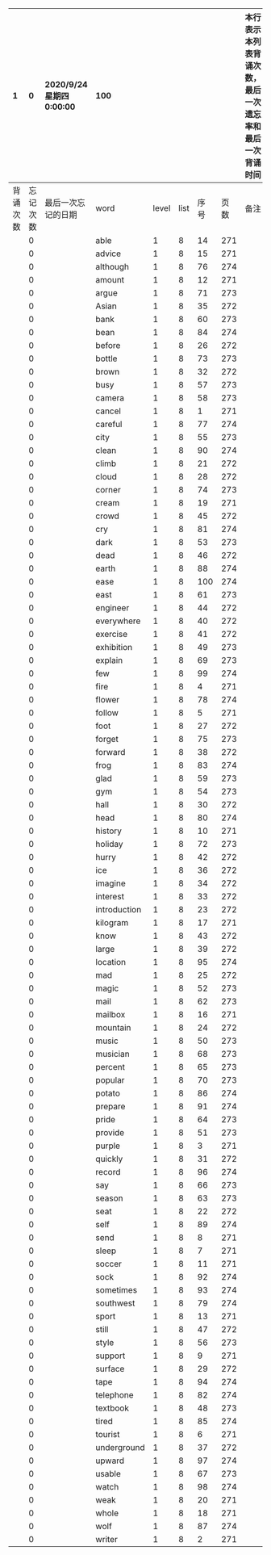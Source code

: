 |1|0|2020/9/24 星期四 0:00:00|100|||||本行表示本列表背诵次数，最后一次遗忘率和最后一次背诵时间||
|:--|:--|:--|:--|:--|:--|:--|:--|:--|:--|
|背诵次数|忘记次数|最后一次忘记的日期|word|level|list|序号|页数|备注|助记备注|
||0||able|1|8|14|271|||
||0||advice|1|8|15|271|||
||0||although|1|8|76|274|||
||0||amount|1|8|12|271|||
||0||argue|1|8|71|273|||
||0||Asian|1|8|35|272|||
||0||bank|1|8|60|273|||
||0||bean|1|8|84|274|||
||0||before|1|8|26|272|||
||0||bottle|1|8|73|273|||
||0||brown|1|8|32|272|||
||0||busy|1|8|57|273|||
||0||camera|1|8|58|273|||
||0||cancel|1|8|1|271|||
||0||careful|1|8|77|274|||
||0||city|1|8|55|273|||
||0||clean|1|8|90|274|||
||0||climb|1|8|21|272|||
||0||cloud|1|8|28|272|||
||0||corner|1|8|74|273|||
||0||cream|1|8|19|271|||
||0||crowd|1|8|45|272|||
||0||cry|1|8|81|274|||
||0||dark|1|8|53|273|||
||0||dead|1|8|46|272|||
||0||earth|1|8|88|274|||
||0||ease|1|8|100|274|||
||0||east|1|8|61|273|||
||0||engineer|1|8|44|272|||
||0||everywhere|1|8|40|272|||
||0||exercise|1|8|41|272|||
||0||exhibition|1|8|49|273|||
||0||explain|1|8|69|273|||
||0||few|1|8|99|274|||
||0||fire|1|8|4|271|||
||0||flower|1|8|78|274|||
||0||follow|1|8|5|271|||
||0||foot|1|8|27|272|||
||0||forget|1|8|75|273|||
||0||forward|1|8|38|272|||
||0||frog|1|8|83|274|||
||0||glad|1|8|59|273|||
||0||gym|1|8|54|273|||
||0||hall|1|8|30|272|||
||0||head|1|8|80|274|||
||0||history|1|8|10|271|||
||0||holiday|1|8|72|273|||
||0||hurry|1|8|42|272|||
||0||ice|1|8|36|272|||
||0||imagine|1|8|34|272|||
||0||interest|1|8|33|272|||
||0||introduction|1|8|23|272|||
||0||kilogram|1|8|17|271|||
||0||know|1|8|43|272|||
||0||large|1|8|39|272|||
||0||location|1|8|95|274|||
||0||mad|1|8|25|272|||
||0||magic|1|8|52|273|||
||0||mail|1|8|62|273|||
||0||mailbox|1|8|16|271|||
||0||mountain|1|8|24|272|||
||0||music|1|8|50|273|||
||0||musician|1|8|68|273|||
||0||percent|1|8|65|273|||
||0||popular|1|8|70|273|||
||0||potato|1|8|86|274|||
||0||prepare|1|8|91|274|||
||0||pride|1|8|64|273|||
||0||provide|1|8|51|273|||
||0||purple|1|8|3|271|||
||0||quickly|1|8|31|272|||
||0||record|1|8|96|274|||
||0||say|1|8|66|273|||
||0||season|1|8|63|273|||
||0||seat|1|8|22|272|||
||0||self|1|8|89|274|||
||0||send|1|8|8|271|||
||0||sleep|1|8|7|271|||
||0||soccer|1|8|11|271|||
||0||sock|1|8|92|274|||
||0||sometimes|1|8|93|274|||
||0||southwest|1|8|79|274|||
||0||sport|1|8|13|271|||
||0||still|1|8|47|272|||
||0||style|1|8|56|273|||
||0||support|1|8|9|271|||
||0||surface|1|8|29|272|||
||0||tape|1|8|94|274|||
||0||telephone|1|8|82|274|||
||0||textbook|1|8|48|273|||
||0||tired|1|8|85|274|||
||0||tourist|1|8|6|271|||
||0||underground|1|8|37|272|||
||0||upward|1|8|97|274|||
||0||usable|1|8|67|273|||
||0||watch|1|8|98|274|||
||0||weak|1|8|20|271|||
||0||whole|1|8|18|271|||
||0||wolf|1|8|87|274|||
||0||writer|1|8|2|271|||
